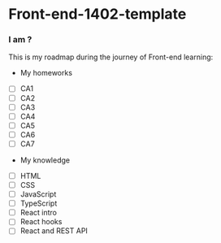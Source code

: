 # Front-end-1402-template

### I am ?

This is my roadmap during the journey of Front-end learning:

- My homeworks
- [ ] CA1
- [ ] CA2
- [ ] CA3
- [ ] CA4
- [ ] CA5
- [ ] CA6
- [ ] CA7

- My knowledge
- [ ] HTML
- [ ] CSS
- [ ] JavaScript
- [ ] TypeScript
- [ ] React intro
- [ ] React hooks
- [ ] React and REST API
